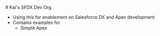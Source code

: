 # Kai's SFDX Dev Org

- Using this for enablement on Salesforce DX and Apex development
- Contains examples for
    - Simple Apex 


